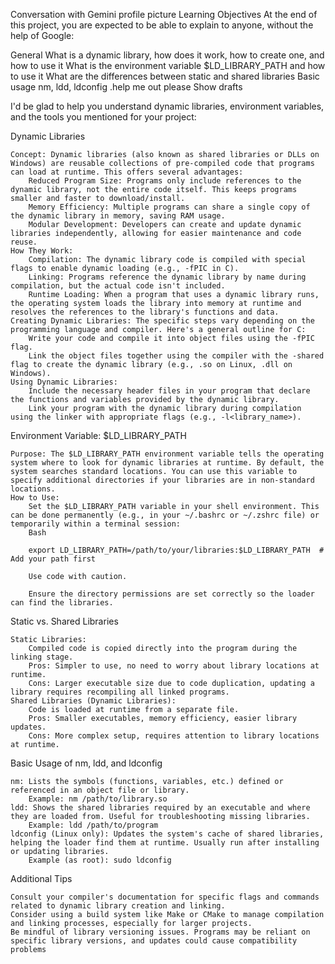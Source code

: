  Conversation with Gemini
profile picture
Learning Objectives
At the end of this project, you are expected to be able to explain to anyone, without the help of Google:

General
What is a dynamic library, how does it work, how to create one, and how to use it
What is the environment variable $LD_LIBRARY_PATH and how to use it
What are the differences between static and shared libraries
Basic usage nm, ldd, ldconfig .help me out please
Show drafts

I'd be glad to help you understand dynamic libraries, environment variables, and the tools you mentioned for your project:

Dynamic Libraries

    Concept: Dynamic libraries (also known as shared libraries or DLLs on Windows) are reusable collections of pre-compiled code that programs can load at runtime. This offers several advantages:
        Reduced Program Size: Programs only include references to the dynamic library, not the entire code itself. This keeps programs smaller and faster to download/install.
        Memory Efficiency: Multiple programs can share a single copy of the dynamic library in memory, saving RAM usage.
        Modular Development: Developers can create and update dynamic libraries independently, allowing for easier maintenance and code reuse.
    How They Work:
        Compilation: The dynamic library code is compiled with special flags to enable dynamic loading (e.g., -fPIC in C).
        Linking: Programs reference the dynamic library by name during compilation, but the actual code isn't included.
        Runtime Loading: When a program that uses a dynamic library runs, the operating system loads the library into memory at runtime and resolves the references to the library's functions and data.
    Creating Dynamic Libraries: The specific steps vary depending on the programming language and compiler. Here's a general outline for C:
        Write your code and compile it into object files using the -fPIC flag.
        Link the object files together using the compiler with the -shared flag to create the dynamic library (e.g., .so on Linux, .dll on Windows).
    Using Dynamic Libraries:
        Include the necessary header files in your program that declare the functions and variables provided by the dynamic library.
        Link your program with the dynamic library during compilation using the linker with appropriate flags (e.g., -l<library_name>).

Environment Variable: $LD_LIBRARY_PATH

    Purpose: The $LD_LIBRARY_PATH environment variable tells the operating system where to look for dynamic libraries at runtime. By default, the system searches standard locations. You can use this variable to specify additional directories if your libraries are in non-standard locations.
    How to Use:
        Set the $LD_LIBRARY_PATH variable in your shell environment. This can be done permanently (e.g., in your ~/.bashrc or ~/.zshrc file) or temporarily within a terminal session:
        Bash

        export LD_LIBRARY_PATH=/path/to/your/libraries:$LD_LIBRARY_PATH  # Add your path first

        Use code with caution.

        Ensure the directory permissions are set correctly so the loader can find the libraries.

Static vs. Shared Libraries

    Static Libraries:
        Compiled code is copied directly into the program during the linking stage.
        Pros: Simpler to use, no need to worry about library locations at runtime.
        Cons: Larger executable size due to code duplication, updating a library requires recompiling all linked programs.
    Shared Libraries (Dynamic Libraries):
        Code is loaded at runtime from a separate file.
        Pros: Smaller executables, memory efficiency, easier library updates.
        Cons: More complex setup, requires attention to library locations at runtime.

Basic Usage of nm, ldd, and ldconfig

    nm: Lists the symbols (functions, variables, etc.) defined or referenced in an object file or library.
        Example: nm /path/to/library.so
    ldd: Shows the shared libraries required by an executable and where they are loaded from. Useful for troubleshooting missing libraries.
        Example: ldd /path/to/program
    ldconfig (Linux only): Updates the system's cache of shared libraries, helping the loader find them at runtime. Usually run after installing or updating libraries.
        Example (as root): sudo ldconfig

Additional Tips

    Consult your compiler's documentation for specific flags and commands related to dynamic library creation and linking.
    Consider using a build system like Make or CMake to manage compilation and linking processes, especially for larger projects.
    Be mindful of library versioning issues. Programs may be reliant on specific library versions, and updates could cause compatibility problems
